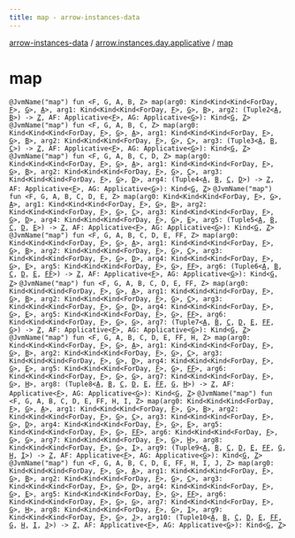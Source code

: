 ```yaml
---
title: map - arrow-instances-data
---
```


[arrow-instances-data](../index.html) / [arrow.instances.day.applicative](index.html) / [map](./map.html)

# map

`@JvmName("map") fun <F, G, A, B, Z> map(arg0: Kind<Kind<Kind<ForDay, `[`F`](map.html#F)`>, `[`G`](map.html#G)`>, `[`A`](map.html#A)`>, arg1: Kind<Kind<Kind<ForDay, `[`F`](map.html#F)`>, `[`G`](map.html#G)`>, `[`B`](map.html#B)`>, arg2: (Tuple2<`[`A`](map.html#A)`, `[`B`](map.html#B)`>) -> `[`Z`](map.html#Z)`, AF: Applicative<`[`F`](map.html#F)`>, AG: Applicative<`[`G`](map.html#G)`>): Kind<`[`G`](map.html#G)`, `[`Z`](map.html#Z)`>`
`@JvmName("map") fun <F, G, A, B, C, Z> map(arg0: Kind<Kind<Kind<ForDay, `[`F`](map.html#F)`>, `[`G`](map.html#G)`>, `[`A`](map.html#A)`>, arg1: Kind<Kind<Kind<ForDay, `[`F`](map.html#F)`>, `[`G`](map.html#G)`>, `[`B`](map.html#B)`>, arg2: Kind<Kind<Kind<ForDay, `[`F`](map.html#F)`>, `[`G`](map.html#G)`>, `[`C`](map.html#C)`>, arg3: (Tuple3<`[`A`](map.html#A)`, `[`B`](map.html#B)`, `[`C`](map.html#C)`>) -> `[`Z`](map.html#Z)`, AF: Applicative<`[`F`](map.html#F)`>, AG: Applicative<`[`G`](map.html#G)`>): Kind<`[`G`](map.html#G)`, `[`Z`](map.html#Z)`>`
`@JvmName("map") fun <F, G, A, B, C, D, Z> map(arg0: Kind<Kind<Kind<ForDay, `[`F`](map.html#F)`>, `[`G`](map.html#G)`>, `[`A`](map.html#A)`>, arg1: Kind<Kind<Kind<ForDay, `[`F`](map.html#F)`>, `[`G`](map.html#G)`>, `[`B`](map.html#B)`>, arg2: Kind<Kind<Kind<ForDay, `[`F`](map.html#F)`>, `[`G`](map.html#G)`>, `[`C`](map.html#C)`>, arg3: Kind<Kind<Kind<ForDay, `[`F`](map.html#F)`>, `[`G`](map.html#G)`>, `[`D`](map.html#D)`>, arg4: (Tuple4<`[`A`](map.html#A)`, `[`B`](map.html#B)`, `[`C`](map.html#C)`, `[`D`](map.html#D)`>) -> `[`Z`](map.html#Z)`, AF: Applicative<`[`F`](map.html#F)`>, AG: Applicative<`[`G`](map.html#G)`>): Kind<`[`G`](map.html#G)`, `[`Z`](map.html#Z)`>`
`@JvmName("map") fun <F, G, A, B, C, D, E, Z> map(arg0: Kind<Kind<Kind<ForDay, `[`F`](map.html#F)`>, `[`G`](map.html#G)`>, `[`A`](map.html#A)`>, arg1: Kind<Kind<Kind<ForDay, `[`F`](map.html#F)`>, `[`G`](map.html#G)`>, `[`B`](map.html#B)`>, arg2: Kind<Kind<Kind<ForDay, `[`F`](map.html#F)`>, `[`G`](map.html#G)`>, `[`C`](map.html#C)`>, arg3: Kind<Kind<Kind<ForDay, `[`F`](map.html#F)`>, `[`G`](map.html#G)`>, `[`D`](map.html#D)`>, arg4: Kind<Kind<Kind<ForDay, `[`F`](map.html#F)`>, `[`G`](map.html#G)`>, `[`E`](map.html#E)`>, arg5: (Tuple5<`[`A`](map.html#A)`, `[`B`](map.html#B)`, `[`C`](map.html#C)`, `[`D`](map.html#D)`, `[`E`](map.html#E)`>) -> `[`Z`](map.html#Z)`, AF: Applicative<`[`F`](map.html#F)`>, AG: Applicative<`[`G`](map.html#G)`>): Kind<`[`G`](map.html#G)`, `[`Z`](map.html#Z)`>`
`@JvmName("map") fun <F, G, A, B, C, D, E, FF, Z> map(arg0: Kind<Kind<Kind<ForDay, `[`F`](map.html#F)`>, `[`G`](map.html#G)`>, `[`A`](map.html#A)`>, arg1: Kind<Kind<Kind<ForDay, `[`F`](map.html#F)`>, `[`G`](map.html#G)`>, `[`B`](map.html#B)`>, arg2: Kind<Kind<Kind<ForDay, `[`F`](map.html#F)`>, `[`G`](map.html#G)`>, `[`C`](map.html#C)`>, arg3: Kind<Kind<Kind<ForDay, `[`F`](map.html#F)`>, `[`G`](map.html#G)`>, `[`D`](map.html#D)`>, arg4: Kind<Kind<Kind<ForDay, `[`F`](map.html#F)`>, `[`G`](map.html#G)`>, `[`E`](map.html#E)`>, arg5: Kind<Kind<Kind<ForDay, `[`F`](map.html#F)`>, `[`G`](map.html#G)`>, `[`FF`](map.html#FF)`>, arg6: (Tuple6<`[`A`](map.html#A)`, `[`B`](map.html#B)`, `[`C`](map.html#C)`, `[`D`](map.html#D)`, `[`E`](map.html#E)`, `[`FF`](map.html#FF)`>) -> `[`Z`](map.html#Z)`, AF: Applicative<`[`F`](map.html#F)`>, AG: Applicative<`[`G`](map.html#G)`>): Kind<`[`G`](map.html#G)`, `[`Z`](map.html#Z)`>`
`@JvmName("map") fun <F, G, A, B, C, D, E, FF, Z> map(arg0: Kind<Kind<Kind<ForDay, `[`F`](map.html#F)`>, `[`G`](map.html#G)`>, `[`A`](map.html#A)`>, arg1: Kind<Kind<Kind<ForDay, `[`F`](map.html#F)`>, `[`G`](map.html#G)`>, `[`B`](map.html#B)`>, arg2: Kind<Kind<Kind<ForDay, `[`F`](map.html#F)`>, `[`G`](map.html#G)`>, `[`C`](map.html#C)`>, arg3: Kind<Kind<Kind<ForDay, `[`F`](map.html#F)`>, `[`G`](map.html#G)`>, `[`D`](map.html#D)`>, arg4: Kind<Kind<Kind<ForDay, `[`F`](map.html#F)`>, `[`G`](map.html#G)`>, `[`E`](map.html#E)`>, arg5: Kind<Kind<Kind<ForDay, `[`F`](map.html#F)`>, `[`G`](map.html#G)`>, `[`FF`](map.html#FF)`>, arg6: Kind<Kind<Kind<ForDay, `[`F`](map.html#F)`>, `[`G`](map.html#G)`>, `[`G`](map.html#G)`>, arg7: (Tuple7<`[`A`](map.html#A)`, `[`B`](map.html#B)`, `[`C`](map.html#C)`, `[`D`](map.html#D)`, `[`E`](map.html#E)`, `[`FF`](map.html#FF)`, `[`G`](map.html#G)`>) -> `[`Z`](map.html#Z)`, AF: Applicative<`[`F`](map.html#F)`>, AG: Applicative<`[`G`](map.html#G)`>): Kind<`[`G`](map.html#G)`, `[`Z`](map.html#Z)`>`
`@JvmName("map") fun <F, G, A, B, C, D, E, FF, H, Z> map(arg0: Kind<Kind<Kind<ForDay, `[`F`](map.html#F)`>, `[`G`](map.html#G)`>, `[`A`](map.html#A)`>, arg1: Kind<Kind<Kind<ForDay, `[`F`](map.html#F)`>, `[`G`](map.html#G)`>, `[`B`](map.html#B)`>, arg2: Kind<Kind<Kind<ForDay, `[`F`](map.html#F)`>, `[`G`](map.html#G)`>, `[`C`](map.html#C)`>, arg3: Kind<Kind<Kind<ForDay, `[`F`](map.html#F)`>, `[`G`](map.html#G)`>, `[`D`](map.html#D)`>, arg4: Kind<Kind<Kind<ForDay, `[`F`](map.html#F)`>, `[`G`](map.html#G)`>, `[`E`](map.html#E)`>, arg5: Kind<Kind<Kind<ForDay, `[`F`](map.html#F)`>, `[`G`](map.html#G)`>, `[`FF`](map.html#FF)`>, arg6: Kind<Kind<Kind<ForDay, `[`F`](map.html#F)`>, `[`G`](map.html#G)`>, `[`G`](map.html#G)`>, arg7: Kind<Kind<Kind<ForDay, `[`F`](map.html#F)`>, `[`G`](map.html#G)`>, `[`H`](map.html#H)`>, arg8: (Tuple8<`[`A`](map.html#A)`, `[`B`](map.html#B)`, `[`C`](map.html#C)`, `[`D`](map.html#D)`, `[`E`](map.html#E)`, `[`FF`](map.html#FF)`, `[`G`](map.html#G)`, `[`H`](map.html#H)`>) -> `[`Z`](map.html#Z)`, AF: Applicative<`[`F`](map.html#F)`>, AG: Applicative<`[`G`](map.html#G)`>): Kind<`[`G`](map.html#G)`, `[`Z`](map.html#Z)`>`
`@JvmName("map") fun <F, G, A, B, C, D, E, FF, H, I, Z> map(arg0: Kind<Kind<Kind<ForDay, `[`F`](map.html#F)`>, `[`G`](map.html#G)`>, `[`A`](map.html#A)`>, arg1: Kind<Kind<Kind<ForDay, `[`F`](map.html#F)`>, `[`G`](map.html#G)`>, `[`B`](map.html#B)`>, arg2: Kind<Kind<Kind<ForDay, `[`F`](map.html#F)`>, `[`G`](map.html#G)`>, `[`C`](map.html#C)`>, arg3: Kind<Kind<Kind<ForDay, `[`F`](map.html#F)`>, `[`G`](map.html#G)`>, `[`D`](map.html#D)`>, arg4: Kind<Kind<Kind<ForDay, `[`F`](map.html#F)`>, `[`G`](map.html#G)`>, `[`E`](map.html#E)`>, arg5: Kind<Kind<Kind<ForDay, `[`F`](map.html#F)`>, `[`G`](map.html#G)`>, `[`FF`](map.html#FF)`>, arg6: Kind<Kind<Kind<ForDay, `[`F`](map.html#F)`>, `[`G`](map.html#G)`>, `[`G`](map.html#G)`>, arg7: Kind<Kind<Kind<ForDay, `[`F`](map.html#F)`>, `[`G`](map.html#G)`>, `[`H`](map.html#H)`>, arg8: Kind<Kind<Kind<ForDay, `[`F`](map.html#F)`>, `[`G`](map.html#G)`>, `[`I`](map.html#I)`>, arg9: (Tuple9<`[`A`](map.html#A)`, `[`B`](map.html#B)`, `[`C`](map.html#C)`, `[`D`](map.html#D)`, `[`E`](map.html#E)`, `[`FF`](map.html#FF)`, `[`G`](map.html#G)`, `[`H`](map.html#H)`, `[`I`](map.html#I)`>) -> `[`Z`](map.html#Z)`, AF: Applicative<`[`F`](map.html#F)`>, AG: Applicative<`[`G`](map.html#G)`>): Kind<`[`G`](map.html#G)`, `[`Z`](map.html#Z)`>`
`@JvmName("map") fun <F, G, A, B, C, D, E, FF, H, I, J, Z> map(arg0: Kind<Kind<Kind<ForDay, `[`F`](map.html#F)`>, `[`G`](map.html#G)`>, `[`A`](map.html#A)`>, arg1: Kind<Kind<Kind<ForDay, `[`F`](map.html#F)`>, `[`G`](map.html#G)`>, `[`B`](map.html#B)`>, arg2: Kind<Kind<Kind<ForDay, `[`F`](map.html#F)`>, `[`G`](map.html#G)`>, `[`C`](map.html#C)`>, arg3: Kind<Kind<Kind<ForDay, `[`F`](map.html#F)`>, `[`G`](map.html#G)`>, `[`D`](map.html#D)`>, arg4: Kind<Kind<Kind<ForDay, `[`F`](map.html#F)`>, `[`G`](map.html#G)`>, `[`E`](map.html#E)`>, arg5: Kind<Kind<Kind<ForDay, `[`F`](map.html#F)`>, `[`G`](map.html#G)`>, `[`FF`](map.html#FF)`>, arg6: Kind<Kind<Kind<ForDay, `[`F`](map.html#F)`>, `[`G`](map.html#G)`>, `[`G`](map.html#G)`>, arg7: Kind<Kind<Kind<ForDay, `[`F`](map.html#F)`>, `[`G`](map.html#G)`>, `[`H`](map.html#H)`>, arg8: Kind<Kind<Kind<ForDay, `[`F`](map.html#F)`>, `[`G`](map.html#G)`>, `[`I`](map.html#I)`>, arg9: Kind<Kind<Kind<ForDay, `[`F`](map.html#F)`>, `[`G`](map.html#G)`>, `[`J`](map.html#J)`>, arg10: (Tuple10<`[`A`](map.html#A)`, `[`B`](map.html#B)`, `[`C`](map.html#C)`, `[`D`](map.html#D)`, `[`E`](map.html#E)`, `[`FF`](map.html#FF)`, `[`G`](map.html#G)`, `[`H`](map.html#H)`, `[`I`](map.html#I)`, `[`J`](map.html#J)`>) -> `[`Z`](map.html#Z)`, AF: Applicative<`[`F`](map.html#F)`>, AG: Applicative<`[`G`](map.html#G)`>): Kind<`[`G`](map.html#G)`, `[`Z`](map.html#Z)`>`